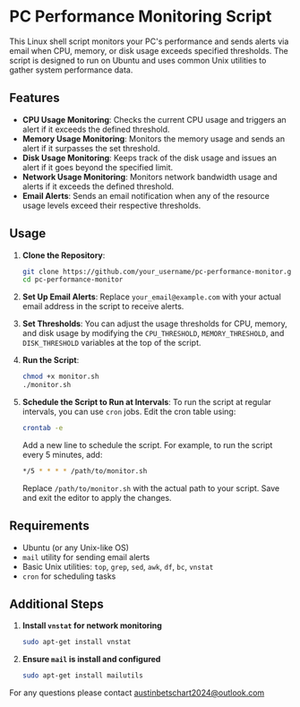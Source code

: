 # PC Performance Monitoring Script

This Linux shell script monitors your PC's performance and sends alerts via email when CPU, memory, or disk usage exceeds specified thresholds. The script is designed to run on Ubuntu and uses common Unix utilities to gather system performance data.

## Features

- **CPU Usage Monitoring**: Checks the current CPU usage and triggers an alert if it exceeds the defined threshold.
- **Memory Usage Monitoring**: Monitors the memory usage and sends an alert if it surpasses the set threshold.
- **Disk Usage Monitoring**: Keeps track of the disk usage and issues an alert if it goes beyond the specified limit.
- **Network Usage Monitoring**: Monitors network bandwidth usage and alerts if it exceeds the defined threshold.
- **Email Alerts**: Sends an email notification when any of the resource usage levels exceed their respective thresholds.

## Usage

1. **Clone the Repository**:
    ```bash
    git clone https://github.com/your_username/pc-performance-monitor.git
    cd pc-performance-monitor
    ```

2. **Set Up Email Alerts**:
   Replace `your_email@example.com` with your actual email address in the script to receive alerts.

3. **Set Thresholds**:
   You can adjust the usage thresholds for CPU, memory, and disk usage by modifying the `CPU_THRESHOLD`, `MEMORY_THRESHOLD`, and `DISK_THRESHOLD` variables at the top of the script.

4. **Run the Script**:
    ```bash
    chmod +x monitor.sh
    ./monitor.sh
    ```

5. **Schedule the Script to Run at Intervals**:
    To run the script at regular intervals, you can use `cron` jobs. Edit the cron table using:
    ```bash
    crontab -e
    ```
   Add a new line to schedule the script. For example, to run the script every 5 minutes, add:
    ```bash
    */5 * * * * /path/to/monitor.sh
    ```
   Replace `/path/to/monitor.sh` with the actual path to your script. Save and exit the editor to apply the changes.

## Requirements

- Ubuntu (or any Unix-like OS)
- `mail` utility for sending email alerts
- Basic Unix utilities: `top`, `grep`, `sed`, `awk`, `df`, `bc`, `vnstat`
- `cron` for scheduling tasks

## Additional Steps 

1. **Install `vnstat` for network monitoring**
    ```bash
    sudo apt-get install vnstat
    ```

2. **Ensure `mail` is install and configured**
    ```bash
    sudo apt-get install mailutils
    ```




For any questions please contact <austinbetschart2024@outlook.com>
